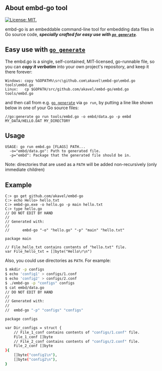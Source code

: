 ## About embd-go tool

[![License: MIT.](https://img.shields.io/badge/license-MIT-orange.svg)](http://choosealicense.com/licenses/mit/)

embd-go is an embeddable command-line tool for embedding data files in Go source code, ***specially crafted for easy use with [`go generate`](http://blog.golang.org/generate)***.

## Easy use with [`go generate`](http://blog.golang.org/generate)

The embd.go is a single, self-contained, MIT-licensed, go-runnable file, so you can ***copy it verbatim*** into your own project's repository, and keep it there forever:

    Windows: copy %GOPATH%\src\github.com\akavel\embd-go\embd.go tools\embd.go
    Linux:   cp $GOPATH/src/github.com/akavel/embd-go/embd.go tools/embd.go
    
and then call from e.g. [`go generate`](http://blog.golang.org/generate) via `go run`, by putting a line like shown below in one of your Go source files:

    //go:generate go run tools/embd.go -o embd/data.go -p embd MY_DATA/HELLO.DAT MY_DIRECTORY


## Usage

```
USAGE: go run embd.go [FLAGS] PATH...
  -o="embd/data.go": Path to generated file.
  -p="embd": Package that the generated file should be in.
```

Note: directories that are used as a `PATH` will be added non-recursively (only immediate children)

## Example

```
C:> go get github.com/akavel/embd-go
C:> echo Hello> hello.txt
C:> embd-go.exe -o hello.go -p main hello.txt
C:> type hello.go
// DO NOT EDIT BY HAND
//
// Generated with:
//
//      embd-go "-o" "hello.go" "-p" "main" "hello.txt"

package main

// File_hello_txt contains contents of "hello.txt" file.
var File_hello_txt = []byte("Hello\r\n")
```

Also, you could use directories as `PATH`. For example: 

```bash
$ mkdir -p configs
$ echo 'config1' > configs/1.conf
$ echo 'config2' > configs/2.conf
$ ./embd-go -p "configs" configs
$ cat embd/data.go
// DO NOT EDIT BY HAND
//
// Generated with:
//
//	embd-go "-p" "configs" "configs"

package configs

var Dir_configs = struct {
	// File_1_conf contains contents of "configs/1.conf" file.
	File_1_conf []byte
	// File_2_conf contains contents of "configs/2.conf" file.
	File_2_conf []byte
}{
	[]byte("config1\n"),
	[]byte("config2\n"),
}
```
